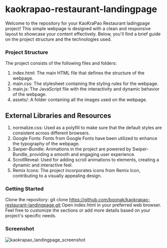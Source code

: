# kaokrapao-restaurant-landingpage

Welcome to the repository for your KaoKraPao Restaurant ladingpage project!
This simple webpage is designed with a clean and responsive layout to showcase your content effectively.
Below, you'll find a brief guide on the project structure and the technologies used.

### Project Structure

The project consists of the following files and folders:

1. index.html: The main HTML file that defines the structure of the webpage.
2. main.css: The stylesheet containing the styling rules for the webpage.
3. main.js: The JavaScript file with the interactivity and dynamic behavior of the webpage.
4. assets/: A folder containing all the images used on the webpage.
   
## External Libraries and Resources
1. normalize.css: Used as a polyfill to make sure that the default styles are consistent across different browsers.
2. Google Fonts: Fonts from Google Fonts have been utilized to enhance the typography of the webpage.
3. Swiper-Bundle: Animations in the project are powered by Swiper-Bundle, providing a smooth and engaging user experience.
4. ScrollReveal: Used for adding scroll animations to elements, creating a dynamic and interactive feel.
5. Remix Icons: The project incorporates icons from Remix Icon, contributing to a visually appealing design.

### Getting Started
Clone the repository: git clone https://github.com/boonak/kaokrapao-restaurant-landingpage.git
Open index.html in your preferred web browser.
Feel free to customize the sections or add more details based on your project's specific needs.

### Screenshot
![kaokrapao_landingpage_screenshot](https://github.com/boonak/kaokrapao-restaurant-landingpage/assets/33080981/14c3159b-3abb-4649-af3d-5cf5c8803ff8)
